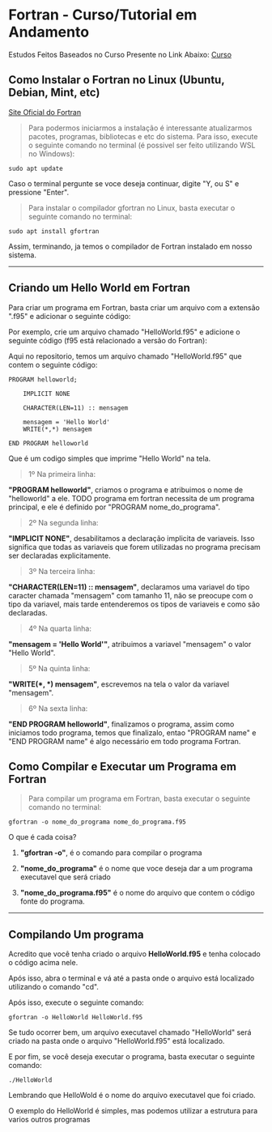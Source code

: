 # Fortran - Curso/Tutorial em Andamento

Estudos Feitos Baseados no Curso Presente no Link Abaixo:
[Curso](https://www.youtube.com/playlist?list=PLucm8g_ezqNpyGISxhMLrPaSM-OoDrFn0)

## Como Instalar o Fortran no Linux (Ubuntu, Debian, Mint, etc)

[Site Oficial do Fortran](https://fortran-lang.org/)

>Para podermos iniciarmos a instalação é interessante atualizarmos pacotes, programas, bibliotecas e etc do sistema. Para isso, execute o seguinte comando no terminal (é possivel ser feito utilizando WSL no Windows):

```
sudo apt update
```

Caso o terminal pergunte se voce deseja continuar, digite "Y, ou S" e pressione "Enter".

>Para instalar o compilador gfortran no Linux, basta executar o seguinte comando no terminal:

```
sudo apt install gfortran
```

Assim, terminando, ja temos o compilador de Fortran instalado em nosso sistema.

<hr>

## Criando um Hello World em Fortran

Para criar um programa em Fortran, basta criar um arquivo com a extensão ".f95" e adicionar o seguinte código:

Por exemplo, crie um arquivo chamado "HelloWorld.f95" e adicione o seguinte código (f95 está relacionado a versão do Fortran):

Aqui no repositorio, temos um arquivo chamado "HelloWorld.f95" que contem o seguinte código:

```
PROGRAM helloworld;

    IMPLICIT NONE 

    CHARACTER(LEN=11) :: mensagem

    mensagem = 'Hello World'
    WRITE(*,*) mensagem

END PROGRAM helloworld
```

Que é um codigo simples que imprime "Hello World" na tela.

> 1º Na primeira linha:

<b>"PROGRAM helloworld"</b>, criamos o programa e atribuimos o nome de "helloworld" a ele. TODO programa em fortran necessita de um programa principal, e ele é definido por "PROGRAM nome_do_programa".

> 2º Na segunda linha:

<b>"IMPLICIT NONE"</b>, desabilitamos a declaração implicita de variaveis. Isso significa que todas as variaveis que forem utilizadas no programa precisam ser declaradas explicitamente.

> 3º Na terceira linha:

<b>"CHARACTER(LEN=11) :: mensagem"</b>, declaramos uma variavel do tipo caracter chamada "mensagem" com tamanho 11, não se preocupe com o tipo da variavel, mais tarde entenderemos os tipos de variaveis e como são declaradas.

> 4º Na quarta linha:

<b>"mensagem = 'Hello World'"</b>, atribuimos a variavel "mensagem" o valor "Hello World".

> 5º Na quinta linha:

<b>"WRITE(*, *) mensagem"</b>, escrevemos na tela o valor da variavel "mensagem".

> 6º Na sexta linha:

<b>"END PROGRAM helloworld"</b>, finalizamos o programa, assim como iniciamos todo programa, temos que finalizalo, entao "PROGRAM name" e "END PROGRAM name" é algo necessário em todo programa Fortran.


## Como Compilar e Executar um Programa em Fortran

>Para compilar um programa em Fortran, basta executar o seguinte comando no terminal:

```
gfortran -o nome_do_programa nome_do_programa.f95
```
O que é cada coisa?

1. <b>"gfortran -o"</b>, é o comando para compilar o programa

2. <b>"nome_do_programa"</b> é o nome que voce deseja dar a um programa executavel que será criado 

3. <b>"nome_do_programa.f95"</b> é o nome do arquivo que contem o código fonte do programa.

<hr>

## Compilando Um programa

Acredito que você tenha criado o arquivo <b>HelloWorld.f95</b> e tenha colocado o código acima nele.

Após isso, abra o terminal e vá até a pasta onde o arquivo está localizado utilizando o comando "cd".

Após isso, execute o seguinte comando:

```
gfortran -o HelloWorld HelloWorld.f95
```

Se tudo ocorrer bem, um arquivo executavel chamado "HelloWorld" será criado na pasta onde o arquivo "HelloWorld.f95" está localizado.

E por fim, se você deseja executar o programa, basta executar o seguinte comando:

```
./HelloWorld
```

Lembrando que HelloWold é o nome do arquivo executavel que foi criado.

O exemplo do HelloWorld é simples, mas podemos utilizar a estrutura para varios outros programas

